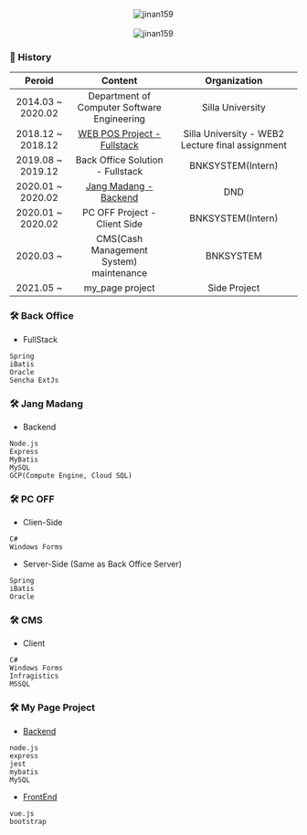<p align="center">
  <img src="https://capsule-render.vercel.app/api?type=cylinder&color=gradient&height=150&section=header&text=Hi%20👋,%20I'm%20Kim%20Jin%20Wan&fontSize=40&animation=fadeIn" alt="jinan159" />
  <br><br>
  <img src="https://github-readme-stats.vercel.app/api?username=jinan159&show_icons=true&theme=highcontrast&include_all_commits=true&count_private=true" alt="jinan159" />
</p>

### 🔭 History


|        Peroid        |                           Content                            |                    Organization                    |
| :------------------: | :----------------------------------------------------------: | :------------------------------------------------: |
| 2014.03 ~ 2020.02    |         Department of Computer Software Engineering          |                 Silla University                   |
| 2018.12 ~ 2018.12    | <a href="https://github.com/jinan159/store_publish">WEB POS Project - Fullstack</a> | Silla University - WEB2 Lecture final assignment |
| 2019.08 ~ 2019.12    | Back Office Solution - Fullstack                             | BNKSYSTEM(Intern)                                  |
| 2020.01 ~ 2020.02    | <a href="https://github.com/dndmadangiron/backend_nodejs">Jang Madang - Backend</a> | DND                         |
| 2020.01 ~ 2020.02    | PC OFF Project - Client Side                                 | BNKSYSTEM(Intern)                                  |
| 2020.03 ~            | CMS(Cash Management System) maintenance                      | BNKSYSTEM                                          |
| 2021.05 ~            | my_page project                      | Side Project                                          |

### 🛠 Back Office
* FullStack
```
Spring
iBatis
Oracle
Sencha ExtJs
```

### 🛠 Jang Madang
* Backend
```
Node.js
Express
MyBatis
MySQL
GCP(Compute Engine, Cloud SQL)
```

### 🛠 PC OFF
* Clien-Side
```
C#
Windows Forms
```
* Server-Side (Same as Back Office Server)
```
Spring
iBatis
Oracle
```

### 🛠 CMS
* Client
```
C#
Windows Forms
Infragistics
MSSQL
```

### 🛠 My Page Project
* [Backend](https://github.com/jinan159/my_page_server)
```
node.js
express
jest
mybatis
MySQL
```
* [FrontEnd](https://github.com/jinan159/my_page_client)
```
vue.js
bootstrap
```

<!--
**jinan159/jinan159** is a ✨ _special_ ✨ repository because its `README.md` (this file) appears on your GitHub profile.

Here are some ideas to get you started:

- 🔭 I’m currently working on ...
- 🌱 I’m currently learning ...
- 👯 I’m looking to collaborate on ...
- 🤔 I’m looking for help with ...
- 💬 Ask me about ...
- 📫 How to reach me: ...
- 😄 Pronouns: ...
- ⚡ Fun fact: ...
-->
